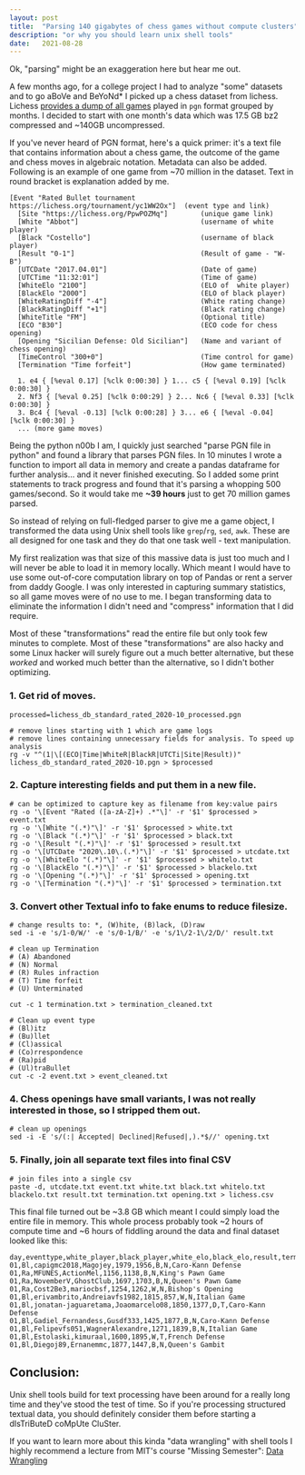 ```yaml
---
layout: post
title:  "Parsing 140 gigabytes of chess games without compute clusters"
description: "or why you should learn unix shell tools"
date:   2021-08-28
---
```


Ok, "parsing" might be an exaggeration here but hear me out.

A few months ago, for a college project I had to analyze "some" datasets and to go aBoVe and BeYoNd* I picked up a chess dataset from lichess. Lichess [provides a dump of all games](https://database.lichess.org/) played in `pgn` format grouped by months. I decided to start with one month's data which was 17.5 GB bz2 compressed and ~140GB uncompressed.

If you've never heard of PGN format, here's a quick primer: it's a text file that contains information about a chess game, the outcome of the game and chess moves in algebraic notation. Metadata can also be added. Following is an example of one game from ~70 million in the dataset. Text in round bracket is explanation added by me.

```
[Event "Rated Bullet tournament https://lichess.org/tournament/yc1WW2Ox"]  (event type and link)
  [Site "https://lichess.org/PpwPOZMq"]        (unique game link)
  [White "Abbot"]                              (username of white player)
  [Black "Costello"]                           (username of black player)
  [Result "0-1"]                               (Result of game - "W-B")
  [UTCDate "2017.04.01"]                       (Date of game)
  [UTCTime "11:32:01"]                         (Time of game)
  [WhiteElo "2100"]                            (ELO of  white player)
  [BlackElo "2000"]                            (ELO of black player)
  [WhiteRatingDiff "-4"]                       (White rating change)
  [BlackRatingDiff "+1"]                       (Black rating change)
  [WhiteTitle "FM"]                            (Optional title)
  [ECO "B30"]                                  (ECO code for chess opening)
  [Opening "Sicilian Defense: Old Sicilian"]   (Name and variant of chess opening)
  [TimeControl "300+0"]                        (Time control for game)
  [Termination "Time forfeit"]                 (How game terminated)

  1. e4 { [%eval 0.17] [%clk 0:00:30] } 1... c5 { [%eval 0.19] [%clk 0:00:30] }
  2. Nf3 { [%eval 0.25] [%clk 0:00:29] } 2... Nc6 { [%eval 0.33] [%clk 0:00:30] }
  3. Bc4 { [%eval -0.13] [%clk 0:00:28] } 3... e6 { [%eval -0.04] [%clk 0:00:30] }
  ... (more game moves)
```

Being the python n00b I am, I quickly just searched  "parse PGN file in python" and found a library that parses PGN files. In 10 minutes I wrote a function to import all data in memory and create a pandas dataframe for further analysis... and it never finished executing. So I added some print statements to track progress and found that it's parsing a whopping 500 games/second. So it would take me **~39 hours** just to get 70 million games parsed.

So instead of relying on full-fledged parser to give me a game object, I transformed the data using Unix shell tools like `grep`/`rg`, `sed`, `awk`. These are all designed for one task and they do that one task well - text manipulation.

My first realization was that size of this massive data is just too much and I will never be able to load it in memory locally. Which meant I would have to use some out-of-core computation library on top of Pandas or rent a server from daddy Google. I was only interested in capturing summary statistics, so all game moves were of no use to me. I began transforming data to eliminate the information I didn't need and "compress" information that I did require.

Most of these "transformations" read the entire file but only took few minutes to complete. Most of these "transformations" are also hacky and some Linux hacker will surely figure out a much better alternative, but these *worked* and worked much better than the alternative, so I didn't bother optimizing.

### 1. Get rid of moves.

```
processed=lichess_db_standard_rated_2020-10_processed.pgn

# remove lines starting with 1 which are game logs
# remove lines containing unnecessary fields for analysis. To speed up analysis
rg -v "^(1|\[(ECO|Time|WhiteR|BlackR|UTCTi|Site|Result))" lichess_db_standard_rated_2020-10.pgn > $processed
```

### 2. Capture interesting fields and put them in a new file.


```
# can be optimized to capture key as filename from key:value pairs
rg -o '\[Event "Rated ([a-zA-Z]+) .*"\]' -r '$1' $processed > event.txt
rg -o '\[White "(.*)"\]' -r '$1' $processed > white.txt
rg -o '\[Black "(.*)"\]' -r '$1' $processed > black.txt
rg -o '\[Result "(.*)"\]' -r '$1' $processed > result.txt
rg -o '\[UTCDate "2020\.10\.(.*)"\]' -r '$1' $processed > utcdate.txt
rg -o '\[WhiteElo "(.*)"\]' -r '$1' $processed > whitelo.txt
rg -o '\[BlackElo "(.*)"\]' -r '$1' $processed > blackelo.txt
rg -o '\[Opening "(.*)"\]' -r '$1' $processed > opening.txt
rg -o '\[Termination "(.*)"\]' -r '$1' $processed > termination.txt
```

### 3. Convert other Textual info to fake enums to reduce filesize.

```
# change results to: *, (W)hite, (B)lack, (D)raw
sed -i -e 's/1-0/W/' -e 's/0-1/B/' -e 's/1\/2-1\/2/D/' result.txt

# clean up Termination
# (A) Abandoned
# (N) Normal
# (R) Rules infraction
# (T) Time forfeit
# (U) Unterminated

cut -c 1 termination.txt > termination_cleaned.txt

# Clean up event type
# (Bl)itz
# (Bu)llet
# (Cl)assical
# (Co)rrespondence
# (Ra)pid
# (Ul)traBullet
cut -c -2 event.txt > event_cleaned.txt
```

### 4. Chess openings have small variants, I was not really interested in those, so I stripped them out.
```
# clean up openings
sed -i -E 's/(:| Accepted| Declined|Refused|,).*$//' opening.txt
```

### 5. Finally, join all separate text files into final CSV

```
# join files into a single csv
paste -d, utcdate.txt event.txt white.txt black.txt whitelo.txt blackelo.txt result.txt termination.txt opening.txt > lichess.csv
```

This final file turned out be ~3.8 GB which meant I could simply load the entire file in memory. This whole process probably took ~2 hours of compute time and ~6 hours of fiddling around the data and final dataset looked like this:

```
day,eventtype,white_player,black_player,white_elo,black_elo,result,termination,opening
01,Bl,capigmc2018,Magojey,1979,1956,B,N,Caro-Kann Defense
01,Ra,MFUNES,ActionMel,1156,1138,B,N,King's Pawn Game
01,Ra,NovemberV,GhostClub,1697,1703,B,N,Queen's Pawn Game
01,Ra,Cost2Be3,mariocbsf,1254,1262,W,N,Bishop's Opening
01,Bl,erivambrito,Andreiavfs1982,1815,857,W,N,Italian Game
01,Bl,jonatan-jaguaretama,Joaomarcelo08,1850,1377,D,T,Caro-Kann Defense
01,Bl,Gadiel_Fernandess,Gusdf333,1425,1877,B,N,Caro-Kann Defense
01,Bl,Felipevfs051,WagnerAlexandre,1271,1839,B,N,Italian Game
01,Bl,Estolaski,kimuraal,1600,1895,W,T,French Defense
01,Bl,Diegoj89,Ernanemmc,1877,1447,B,N,Queen's Gambit
```

## Conclusion:

Unix shell tools build for text processing have been around for a really long time and they've stood the test of time. So if you're processing structured textual data, you should definitely consider them before starting a dIsTriButeD coMpUte CluSter.

If you want to learn more about this kinda "data wrangling" with shell tools I highly recommend a lecture from MIT's course "Missing Semester": [Data Wrangling](https://missing.csail.mit.edu/2020/data-wrangling/)
